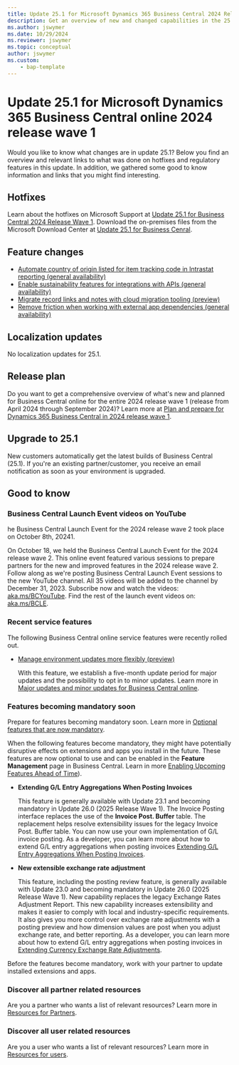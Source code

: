 ```yaml
---
title: Update 25.1 for Microsoft Dynamics 365 Business Central 2024 Release Wave 1
description: Get an overview of new and changed capabilities in the 25.1 update of Business Central online, which is part of 2024 release wave 1.
ms.author: jswymer
ms.date: 10/29/2024
ms.reviewer: jswymer
ms.topic: conceptual
author: jswymer
ms.custom: 
    - bap-template
---
```


# Update 25.1 for Microsoft Dynamics 365 Business Central online 2024 release wave 1

Would you like to know what changes are in update 25.1? Below you find an overview and relevant links to what was done on hotfixes and regulatory features in this update. In addition, we gathered some good to know information and links that you might find interesting.

## Hotfixes

Learn about the hotfixes on Microsoft Support at [Update 25.1 for Business Central 2024 Release Wave 1](https://support.microsoft.com/help/5043981). Download the on-premises files from the Microsoft Download Center at [Update 25.1 for Business Cenral](https://www.microsoft.com/en-us/download/details.aspx?id=106245)<!--(https://aka.ms/BCDownload)-->.

## Feature changes

- [Automate country of origin listed for item tracking code in Intrastat reporting (general availability)](/dynamics365/release-plan/2024wave1/smb/dynamics365-business-central/automate-country-origin-listed-item-tracking-code-intrastat-reporting)
- [Enable sustainability features for integrations with APIs (general availability)](/dynamics365/release-plan/2024wave1/smb/dynamics365-business-central/achieving-sustainable-compliance-business-central)
- [Migrate record links and notes with cloud migration tooling (preview)](/dynamics365/release-plan/2024wave1/smb/dynamics365-business-central/migrate-record-links-notes-cloud-migration-tooling)
- [Remove friction when working with external app dependencies (general availability)](/dynamics365/release-plan/2024wave1/smb/dynamics365-business-central/remove-friction-when-working-external-app-dependencies)

## Localization updates

No localization updates for 25.1.

## Release plan

Do you want to get a comprehensive overview of what's new and planned for Business Central online for the entire 2024 release wave 1 (release from April 2024 through September 2024)? Learn more at [Plan and prepare for Dynamics 365 Business Central in 2024 release wave 1](/dynamics365/release-plan/2024wave1/smb/dynamics365-business-central/)<!--(https://aka.ms/BCReleasePlan)-->.

## Upgrade to 25.1

New customers automatically get the latest builds of Business Central (25.1). If you're an existing partner/customer, you receive an email notification as soon as your environment is upgraded.

## Good to know

### Business Central Launch Event videos on YouTube

he Business Central Launch Event for the 2024 release wave 2 took place on October 8th, 20241. 

On October 18, we held the Business Central Launch Event for the 2024 release wave 2. This online event featured various sessions to prepare partners for the new and improved features in the 2024 release wave 2. 
Follow along as we're posting Business Central Launch Event sessions to the new YouTube channel. All 35 videos will be added to the channel by December 31, 2023. Subscribe now and watch the videos: [aka.ms/BCYouTube](https://aka.ms/BCYouTube). Find the rest of the launch event videos on: [aka.ms/BCLE](https://aka.ms/BCLE).

### Recent service features

The following Business Central online service features were recently rolled out.

- [Manage environment updates more flexibly (preview)](/dynamics365/release-plan/2024wave2/smb/dynamics365-business-central/manage-environment-updates-more-flexibly)

   With this feature, we establish a five-month update period for major updates and the possibility to opt in to minor updates. Learn more in [Major updates and minor updates for Business Central online](../administration/update-rollout-timeline.md).

### Features becoming mandatory soon

Prepare for features becoming mandatory soon. Learn more in [Optional features that are now mandatory](https://aka.ms/BCFeatureMgmt).

When the following features become mandatory, they might have potentially disruptive effects on extensions and apps you install in the future. These features are now optional to use and can be enabled in the **Feature Management** page in Business Central. Learn in more [Enabling Upcoming Features Ahead of Time](../administration/feature-management.md)).

- **Extending G/L Entry Aggregations When Posting Invoices**

   This feature is generally available with Update 23.1 and becoming mandatory in Update 26.0 (2025 Release Wave 1). The Invoice Posting interface replaces the use of the **Invoice Post. Buffer** table. The replacement helps resolve extensibility issues for the legacy Invoice Post. Buffer table. You can now use your own implementation of G/L invoice posting. As a developer, you can learn more about how to extend G/L entry aggregations when posting invoices [Extending G/L Entry Aggregations When Posting Invoices](../developer/devenv-invoice-posting-example.md).

- **New extensible exchange rate adjustment**

   This feature, including the posting review feature, is generally available with Update 23.0 and becoming mandatory in Update 26.0 (2025 Release Wave 1). New capability replaces the legacy Exchange Rates Adjustment Report. This new capability increases extensibility and makes it easier to comply with local and industry-specific requirements. It also gives you more control over exchange rate adjustments with a posting preview and how dimension values are post when you adjust exchange rate, and better reporting. As a developer, you can learn more about how to extend G/L entry aggregations when posting invoices in [Extending Currency Exchange Rate Adjustments](../developer/devenv-extend-exchange-rates.md).

Before the features become mandatory, work with your partner to update installed extensions and apps.

### Discover all partner related resources

Are you a partner who wants a list of relevant resources? Learn more in [Resources for Partners](https://aka.ms/BCAll).

### Discover all user related resources

Are you a user who wants a list of relevant resources? Learn more in [Resources for users](https://aka.ms/BCUsers).  
